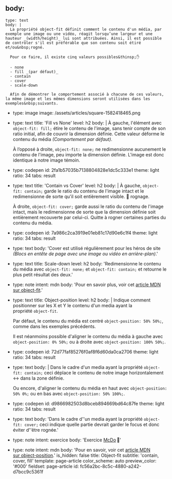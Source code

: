 body:
  -
    type: text
    body: |
      La propriété object-fit définit comment le contenu d'un média, par exemple une image ou une vidéo, réagit lorsqu’une largeur et une hauteur _(width/height)_ lui sont attribuées. Ainsi, il est possible de contrôler s'il est préférable que son contenu soit étiré et/ou&nbsp;rogné.
       
      Pour ce faire, il existe cinq valeurs possibles&thinsp;✋
      
      - none
      - fill _(par défaut)_
      - contain
      - cover
      - scale-down
      
      Afin de démontrer le comportement associé à chacune de ces valeurs, la même image et les mêmes dimensions seront utilisées dans les exemples&nbsp;suivants.
  -
    type: image
    image: /assets/articles/square-1582418465.png
  -
    type: text
    title: 'Fill vs None'
    level: h2
    body: |
      À gauche, l'élément avec `object-fit: fill;` étire le contenu de l'image, sans tenir compte de son ratio initial, afin de couvrir la dimension définie. Cette valeur déforme le contenu du&nbsp;média _(Comportement par&nbsp;défaut)_.
      
      À l’opposé à droite, `object-fit: none;` ne redimensionne aucunement le contenu de l'image, peu importe la dimension&nbsp;définie. L'image est donc identique à notre image&nbsp;témoin.
  -
    type: codepen
    id: 2fa1b57035b7138804828e1dc5c333e1
    theme: light
    ratio: 34
    tabs: result
  -
    type: text
    title: 'Contain vs Cover'
    level: h2
    body: |
      À gauche, `object-fit: contain;` garde le ratio du contenu de l'image intact et le redimensionne de sorte qu'il soit entièrement&nbsp;visible. 🚫&nbsp;rognage.
       
      À droite, `object-fit: cover;` garde aussi le ratio du contenu de l'image intact, mais le redimensionne de sorte que la dimension définie soit entièrement recouverte par celui-ci. Quitte à rogner certaines parties du contenu du&nbsp;média.
  -
    type: codepen
    id: 7a986c2ca3919e01eb81c17d90e6c1f4
    theme: light
    ratio: 34
    tabs: result
  -
    type: text
    body: 'Cover est utilisé régulièrement pour les héros de site _(Blocs en entête de page avec une image ou vidéo en&nbsp;arrière-plan)_.'
  -
    type: text
    title: Scale-down
    level: h2
    body: 'Redimensionne le contenu du média avec `object-fit: none;` et `object-fit: contain;` et retourne le plus petit résultat des&nbsp;deux.'
  -
    type: note
    intent: mdn
    body: 'Pour en savoir plus, voir cet [article MDN sur&nbsp;object-fit](https://developer.mozilla.org/fr/docs/Web/CSS/object-fit).'
  -
    type: text
    title: Object-position
    level: h2
    body: |
      Indique comment positionner sur les X et Y le contenu d'un media ayant la propriété&nbsp;`object-fit`.
      
      Par défaut, le contenu du média est centré `object-position: 50% 50%;`, comme dans les exemples&nbsp;précédents.
      
      Il est néanmoins possible d'aligner le contenu du média à gauche avec `object-position: 0% 50%;` ou à droite avec `object-position: 100% 50%;`.
  -
    type: codepen
    id: 72d77faf85276f0af8f6d60da0ca2706
    theme: light
    ratio: 34
    tabs: result
  -
    type: text
    body: |
      Dans le cadre d'un media ayant la propriété `object-fit: contain;` ceci déplace le contenu de notre image horizontalement&thinsp;↔️ dans la zone&nbsp;définie.
      
      Ou encore, d'aligner le contenu du média en haut avec `object-position: 50% 0%;` ou en bas avec `object-position: 50% 100%;`.
  -
    type: codepen
    id: d9866982503d8bceb894669bd64c87fe
    theme: light
    ratio: 34
    tabs: result
  -
    type: text
    body: 'Dans le cadre d''un media ayant la propriété `object-fit: cover;` ceci indique quelle partie devrait garder le focus et donc éviter d''être&nbsp;rognée.'
  -
    type: note
    intent: exercice
    body: 'Exercice [McDo](https://smnarnold.com/exercice/css/object-fit-mcdo)&thinsp;🍔'
  -
    type: note
    intent: mdn
    body: 'Pour en savoir, voir cet [article MDN sur&nbsp;object-position](https://developer.mozilla.org/fr/docs/Web/CSS/object-position).'
is_hidden: false
title: Object-fit
subtitle: 'contain, cover, fill'
template: page-article
color_scheme: auto
preview_color: '#000'
fieldset: page-article
id: fc56a2bc-8c5c-4880-a242-d7bcc9c5361f
